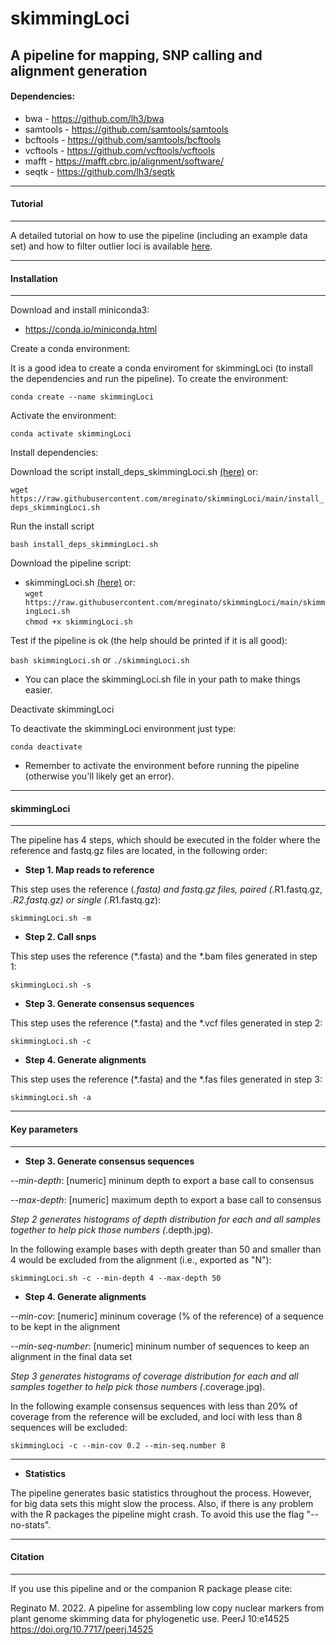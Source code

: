 # skimmingLoci

## A pipeline for mapping, SNP calling and alignment generation   
   
#### Dependencies:						     

* bwa - https://github.com/lh3/bwa				     
* samtools - https://github.com/samtools/samtools		     
* bcftools - https://github.com/samtools/bcftools		     
* vcftools - https://github.com/vcftools/vcftools		     
* mafft - https://mafft.cbrc.jp/alignment/software/			     
* seqtk - https://github.com/lh3/seqtk	

**********
#### Tutorial
**********

A detailed tutorial on how to use the pipeline (including an example data set) and how to filter outlier loci is available [here](http://htmlpreview.github.io/?https://github.com/mreginato/skimmingLoci/blob/main/skimmingLoci_Tutorial.html).


**********
####  Installation
**********


Download and install miniconda3:

- https://conda.io/miniconda.html

Create a conda environment:

It is a good idea to create a conda enviroment for skimmingLoci (to install the dependencies and run the pipeline). To create the environment:

`conda create --name skimmingLoci`

Activate the environment:

`conda activate skimmingLoci`

Install dependencies:

Download the script install_deps_skimmingLoci.sh [(here)](https://github.com/mreginato/skimmingLoci/blob/main/install_deps_skimmingLoci.sh) or:
  
  `wget https://raw.githubusercontent.com/mreginato/skimmingLoci/main/install_deps_skimmingLoci.sh`
   
Run the install script 

`bash install_deps_skimmingLoci.sh`
  
Download the pipeline script:

- skimmingLoci.sh [(here)](https://raw.githubusercontent.com/mreginato/skimmingLoci/main/skimmingLoci.sh) or:  
`wget https://raw.githubusercontent.com/mreginato/skimmingLoci/main/skimmingLoci.sh`  
`chmod +x skimmingLoci.sh`

 Test if the pipeline is ok (the help should be printed if it is all good):
 
 `bash skimmingLoci.sh` or 
 `./skimmingLoci.sh`
 
 * You can place the skimmingLoci.sh file in your path to make things easier.

Deactivate skimmingLoci

To deactivate the skimmingLoci environment just type:

`conda deactivate`

* Remember to activate the environment before running the pipeline (otherwise you'll likely get an error).

**********
#### skimmingLoci
**********

The pipeline has 4 steps, which should be executed in the folder where 
the reference and fastq.gz files are located, in the following order:

* **Step 1. Map reads to reference**


This step uses the reference (*.fasta) and 
fastq.gz files, paired (*.R1.fastq.gz, *.R2.fastq.gz) or single 
(*.R1.fastq.gz):	

`skimmingLoci.sh -m`
	

* **Step 2. Call snps**


This step uses the reference (*.fasta) and the *.bam files generated 
in step 1:		
			
`skimmingLoci.sh -s`
	

* **Step 3. Generate consensus sequences**


This step uses the reference (*.fasta) and the *.vcf files generated 
in step 2:
	
`skimmingLoci.sh -c`
  

* **Step 4. Generate alignments**


This step uses the reference (*.fasta) and the *.fas files generated
in step 3:
  
`skimmingLoci.sh -a`
  

**********
#### Key parameters
**********

* **Step 3. Generate consensus sequences**

*--min-depth*: [numeric] mininum depth to export a base call to consensus


*--max-depth*: [numeric] maximum depth to export a base call to consensus


*Step 2 generates histograms of depth distribution for each and all 
samples together to help pick those numbers (*.depth.jpg).

In the following example bases with depth greater than 50 and smaller
than 4 would be excluded from the alignment (i.e., exported as "N"):

`skimmingLoci.sh -c --min-depth 4 --max-depth 50`


* **Step 4. Generate alignments**



*--min-cov*: [numeric] mininum coverage (% of the reference) of a sequence to be kept in the alignment


*--min-seq-number*: [numeric] mininum number of sequences to keep an alignment in the final data set



*Step 3 generates histograms of coverage distribution for each and all 
samples together to help pick those numbers (*.coverage.jpg).

In the following example consensus sequences with less than 20% of coverage from the reference will be excluded, and loci with less than 8 sequences will be excluded:

`skimmingLoci -c --min-cov 0.2 --min-seq.number 8`


**********

* **Statistics**

The pipeline generates basic statistics throughout the process. However, for big data sets this might slow the process. Also, if there is any problem with the R packages the pipeline might crash. To avoid this use the flag "--no-stats".


**********
#### Citation
**********

If you use this pipeline and or the companion R package please cite:

Reginato M. 2022. A pipeline for assembling low copy nuclear markers from plant genome skimming data for phylogenetic use. PeerJ 10:e14525 https://doi.org/10.7717/peerj.14525 

